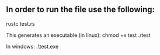 ## In order to run the file use the following:

rustc test.rs

This generates an executable (in linux):
chmod +x test
./test

In windows:
.\test.exe